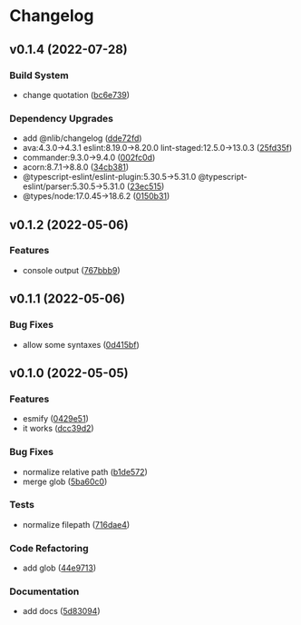 # Changelog

## v0.1.4 (2022-07-28)

### Build System

- change quotation ([bc6e739](https://github.com/nlibjs/esmify/commit/bc6e7392d7102e279b489970829fb1eb565219ab))

### Dependency Upgrades

- add @nlib/changelog ([dde72fd](https://github.com/nlibjs/esmify/commit/dde72fd8e678f77e5c6a629a552dabb8cae708cc))
- ava:4.3.0→4.3.1 eslint:8.19.0→8.20.0 lint-staged:12.5.0→13.0.3 ([25fd35f](https://github.com/nlibjs/esmify/commit/25fd35fd875044d31887943637c1da2a96487593))
- commander:9.3.0→9.4.0 ([002fc0d](https://github.com/nlibjs/esmify/commit/002fc0d555ab77b6411ac4fb4e76416cf41fe2e9))
- acorn:8.7.1→8.8.0 ([34cb381](https://github.com/nlibjs/esmify/commit/34cb3815529372e94ee3a09141b6082d4a4668a7))
- @typescript-eslint/eslint-plugin:5.30.5→5.31.0 @typescript-eslint/parser:5.30.5→5.31.0 ([23ec515](https://github.com/nlibjs/esmify/commit/23ec515356475916fbcaf8f648cdd9e9d99a9993))
- @types/node:17.0.45→18.6.2 ([0150b31](https://github.com/nlibjs/esmify/commit/0150b317f33e85aeedd11d7fbb4a9c1ebc0387e5))


## v0.1.2 (2022-05-06)

### Features

- console output ([767bbb9](https://github.com/nlibjs/esmify/commit/767bbb97ac6ab1c4cbe0b7c706ced3afce79a332))


## v0.1.1 (2022-05-06)

### Bug Fixes

- allow some syntaxes ([0d415bf](https://github.com/nlibjs/esmify/commit/0d415bf5593363b435fcac15b9ab95108b019d41))


## v0.1.0 (2022-05-05)

### Features

- esmify ([0429e51](https://github.com/nlibjs/esmify/commit/0429e51209b8c20b60285a368426f67b8cdbc8da))
- it works ([dcc39d2](https://github.com/nlibjs/esmify/commit/dcc39d2fd4c87bd06093783376772934b47375c9))

### Bug Fixes

- normalize relative path ([b1de572](https://github.com/nlibjs/esmify/commit/b1de5723a58ebcd2f01478f9bd2d02ac0ea48986))
- merge glob ([5ba60c0](https://github.com/nlibjs/esmify/commit/5ba60c0cff7bd44c08a6f1fcd42c7d06a37c7a79))

### Tests

- normalize filepath ([716dae4](https://github.com/nlibjs/esmify/commit/716dae48c840afe1e8605a92e90ef8ca569bf9c8))

### Code Refactoring

- add glob ([44e9713](https://github.com/nlibjs/esmify/commit/44e97139bbdbfe851e5f61e853e8d191c0480809))

### Documentation

- add docs ([5d83094](https://github.com/nlibjs/esmify/commit/5d83094e7338d02d3e579d64f181b118f7bf9bd8))


